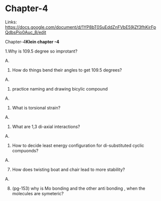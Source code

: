 # Chapter-4

Links: https://docs.google.com/document/d/1YP8bT0SuEddZnFVbE59jZf3fhKirFpQdbsPio0Auc_8/edit

Chapter-4**Klein chapter -4**

1.Why is 109.5 degree so improtant?

A.

1. How do things bend their angles to get 109.5 degrees?

A.

1. practice naming and drawing bicylic compound

A.

1. What is torsional strain?

A.

1. What are 1,3 di-axial interactions?

A.

1. How to decide least energy configuration for di-substituted cyclic compuonds?

A.

7. How does twisting boat and chair lead to more stability?

A.

8. (pg-153) why is Mo bonding and the other anti bonding , when the molecules are symeteric?